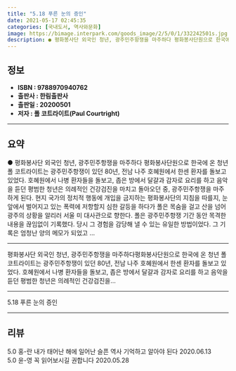 ```yaml
---
title: "5.18 푸른 눈의 증인"
date: 2021-05-17 02:45:35
categories: [국내도서, 역사와문화]
image: https://bimage.interpark.com/goods_image/2/5/0/1/332242501s.jpg
description: ● 평화봉사단 외국인 청년, 광주민주항쟁을 마주하다 평화봉사단원으로 한국에 온 청년 폴 코트라이트는 광주민주항쟁이 있던 80년, 전남 나주 호혜원에서 한센 환자를 돌보고 있었다. 호혜원에서 나병 환자들을 돌보고, 좁은 방에서 달걀과 감자로 요리를 하고 음악을 듣던 평범한 청년은 의례
---
```


## **정보**

- **ISBN : 9788970940762**
- **출판사 : 한림출판사**
- **출판일 : 20200501**
- **저자 : 폴 코트라이트(Paul Courtright)**

------



## **요약**

●  평화봉사단 외국인 청년, 광주민주항쟁을 마주하다  평화봉사단원으로 한국에 온 청년 폴 코트라이트는 광주민주항쟁이 있던 80년, 전남 나주 호혜원에서 한센 환자를 돌보고 있었다. 호혜원에서 나병 환자들을 돌보고, 좁은 방에서 달걀과 감자로 요리를 하고 음악을 듣던 평범한 청년은 의례적인 건강검진을 마치고 돌아오던 중, 광주민주항쟁을 마주하게 된다. 현지 국가의 정치적 행동에 개입을 금지하는 평화봉사단의 지침을 따를지, 눈앞에서 벌어지고 있는 폭력에 저항할지 심한 갈등을 하다가 폴은 목숨을 걸고 산을 넘어 광주의 상황을 알리러 서울 미 대사관으로 향한다.  폴은 광주민주항쟁 기간 동안 목격한 내용을 끊임없이 기록했다. 당시 그 경험을 감당해 낼 수 있는 유일한 방법이었다. 그 기록은 엄청난 양의 메모가 되었고 ...

------

평화봉사단 외국인 청년, 광주민주항쟁을 마주하다평화봉사단원으로 한국에 온 청년 폴 코트라이트는 광주민주항쟁이 있던 80년, 전남 나주 호혜원에서 한센 환자를 돌보고 있었다. 호혜원에서 나병 환자들을 돌보고, 좁은 방에서 달걀과 감자로 요리를 하고 음악을 듣던 평범한 청년은 의례적인 건강검진을... 

------


5.18 푸른 눈의 증인 

------


## **리뷰** 

5.0 홍-란 내가 태어난 해에 일어난 슬픈 역사
기억하고 알아야 된다 2020.06.13 <br/>5.0 윤-영 꼭 읽어보시길 권합니다 2020.05.28 <br/>